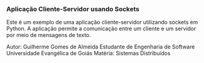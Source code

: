 ### Aplicação Cliente-Servidor usando Sockets

Este é um exemplo de uma aplicação cliente-servidor utilizando sockets em Python. A aplicação permite a comunicação entre um cliente e um servidor por meio de mensagens de texto.

Autor: Guilherme Gomes de Almeida
Estudante de Engenharia de Software
Universidade Evangélica de Goiás
Matéria: Sistemas Distribuídos
